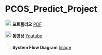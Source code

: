 # PCOS_Predict_Project

<img src =https://upload.wikimedia.org/wikipedia/commons/thumb/8/87/PDF_file_icon.svg/1667px-PDF_file_icon.svg.png width = 20,m height = 20 > **포트폴리오**  [PDF](https://github.com/kimjn132/PCOS_Predict_Project/blob/main/4조플러터포폴.pdf)

<img src =https://cdn-icons-png.flaticon.com/512/1384/1384060.png width = 20,m height = 20 > **동영상** [Youtube](https://www.youtube.com/watch?v=c9DKalZGfoc)

<img src =https://github.com/kimjn132/PCOS_Predict_Project/blob/main/SystemFlowDiagram.png width = 20,m height = 20 > **System Flow Diagram** [Image](https://github.com/kimjn132/PCOS_Predict_Project/blob/main/SystemFlowDiagram.png)
